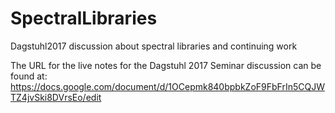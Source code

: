 # SpectralLibraries
Dagstuhl2017 discussion about spectral libraries and continuing work

The URL for the live notes for the Dagstuhl 2017 Seminar discussion can be found at:
https://docs.google.com/document/d/1OCepmk840bpbkZoF9FbFrIn5CQJWTZ4jvSki8DVrsEo/edit
